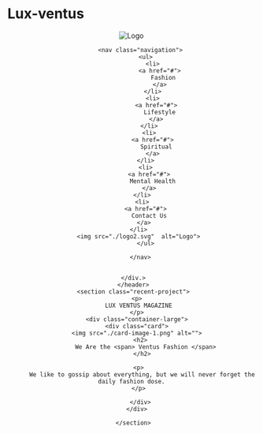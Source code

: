 # Lux-ventus 
<!DOCTYPE html>
<html lang="en">
<head>
  <meta charset="UTF-8">
  <meta http-equiv="X-UA-Compatible" content="IE=edge">
  <meta name="viewport" content="width=device-width, initial-scale=1.0">
  <title>Lux Ventus</title>
  <link rel="stylesheet" href="style.css">
</head>
<body>
     <header> 
     <div. class="container"> 
         <img src="./Logo.svg"  alt="Logo">
        
         <nav class="navigation">
            <ul>
                <li>
                    <a href="#">
                      Fashion
                    </a>
                </li>
                <li>
                  <a href="#">
                    Lifestyle
                  </a>
              </li>
              <li>
                <a href="#">
                  Spiritual
                </a>
            </li>
            <li>
              <a href="#">
                Mental Health
              </a>
          </li>
          <li>
            <a href="#">
              Contact Us
            </a> 
        </li>
        <img src="./logo2.svg"  alt="Logo">
            </ul>
            
         </nav>


     </div.>
     </header>
     <section class="recent-project">
       <p>
        LUX VENTUS MAGAZINE
       </p>
       <div class="container-large">
        <div class="card"> 
        <img src="./card-image-1.png" alt=""> 
          <h2> 
            We Are the <span> Ventus Fashion </span>
          </h2>
    
        <p>
          We like to gossip about everything, but we will never forget the daily fashion dose.
        </p>

         </div>
       </div>

     </section>
</body>
</html>

